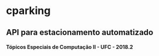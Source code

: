 # cparking
## API para estacionamento automatizado
#### Tópicos Especiais de Computação II - UFC - 2018.2
